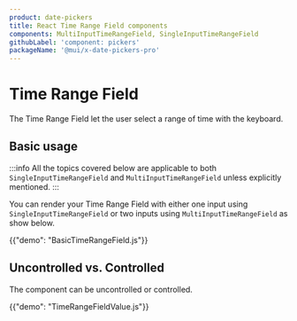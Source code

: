 ```yaml
---
product: date-pickers
title: React Time Range Field components
components: MultiInputTimeRangeField, SingleInputTimeRangeField
githubLabel: 'component: pickers'
packageName: '@mui/x-date-pickers-pro'
---
```


# Time Range Field [<span class="plan-pro"></span>](https://mui.com/store/items/mui-x-pro/)

<p class="description">The Time Range Field let the user select a range of time with the keyboard.</p>

## Basic usage

:::info
All the topics covered below are applicable to both `SingleInputTimeRangeField` and `MultiInputTimeRangeField` unless explicitly mentioned.
:::

You can render your Time Range Field with either one input using `SingleInputTimeRangeField`
or two inputs using `MultiInputTimeRangeField` as show below.

{{"demo": "BasicTimeRangeField.js"}}

## Uncontrolled vs. Controlled

The component can be uncontrolled or controlled.

{{"demo": "TimeRangeFieldValue.js"}}
